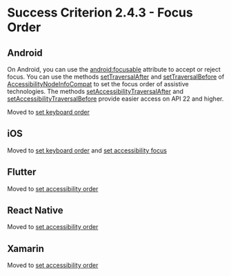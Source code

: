 # Success Criterion 2.4.3 - Focus Order

## Android

On Android, you can use the [android:focusable](https://developer.android.com/reference/android/view/View#attr_android:focusable) attribute to accept or reject focus. You can use the methods [setTraversalAfter](https://developer.android.com/reference/android/view/accessibility/AccessibilityNodeInfo#setTraversalAfter(android.view.View)) and [setTraversalBefore](https://developer.android.com/reference/android/view/accessibility/AccessibilityNodeInfo#setTraversalBefore(android.view.View)) of [AccessibilityNodeInfoCompat](https://developer.android.com/reference/android/view/accessibility/AccessibilityNodeInfo) to set the focus order of assistive technologies. The methods [setAccessibilityTraversalAfter](https://developer.android.com/reference/android/view/View#setAccessibilityTraversalAfter(int)) and [setAccessibilityTraversalBefore](https://developer.android.com/reference/android/view/View#setAccessibilityTraversalBefore(int)) provide easier access on API 22 and higher.

Moved to [set keyboard order](../set-keyboard-order.md)

## iOS

Moved to [set keyboard order](../set-accessibility-focus.md) and [set accessibility focus](../set-accessibility-focus.md)

## Flutter

Moved to [set accessibility order](../set-accessibility-order.md)

## React Native

Moved to [set accessibility order](../set-accessibility-order.md)

## Xamarin

Moved to [set accessibility order](../set-accessibility-order.md)
